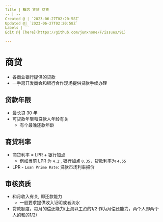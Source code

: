 ```yaml
---
Title | 概念 贷款 商贷
-- | --
Created @ | `2023-06-27T02:20:58Z`
Updated @| `2023-06-27T02:20:58Z`
Labels | ``
Edit @| [here](https://github.com/junxnone/F/issues/91)

---
```

# 商贷
- 各商业银行提供的贷款
- 一手房开发商会和银行合作现场提供贷款手续办理


## 贷款年限
- 最长贷 30 年
- 可贷款年限和贷款人年龄有关
  - 有个最晚还款年龄


## 商贷利率
- 商贷利率 = LPR + 银行加点
  - 例如当前 LPR 为 `4.2` , 银行加点 `0.35`，贷款利率为 `4.55`
- LPR - `Loan Prime Rate`:  贷款市场利率报价


## 审核资质
- 和月收入有关, 即还款能力
  - 一般要求提供收入证明或者流水
- 贷款额度，每月的偿还能力(上海以工资的1/2 作为月偿还能力，两个人即两个人的和的1/2)


